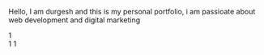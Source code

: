 Hello, I am durgesh and this is my personal portfolio, i am passioate about web development and digital marketing

1   
1
1